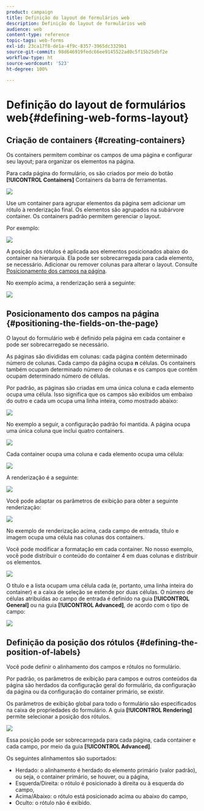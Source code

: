 ```yaml
---
product: campaign
title: Definição do layout de formulários web
description: Definição do layout de formulários web
audience: web
content-type: reference
topic-tags: web-forms
exl-id: 23ca17f8-de1a-4f9c-8357-3965dc3329b1
source-git-commit: 98d646919fedc66ee9145522ad0c5f15b25dbf2e
workflow-type: ht
source-wordcount: '523'
ht-degree: 100%

---
```


# Definição do layout de formulários web{#defining-web-forms-layout}

## Criação de containers {#creating-containers}

Os containers permitem combinar os campos de uma página e configurar seu layout; para organizar os elementos na página.

Para cada página do formulário, os são criados por meio do botão **[!UICONTROL Containers]** Containers da barra de ferramentas.

![](assets/s_ncs_admin_survey_containers_add.png)

Use um container para agrupar elementos da página sem adicionar um rótulo à renderização final. Os elementos são agrupados na subárvore container. Os containers padrão permitem gerenciar o layout.

Por exemplo:

![](assets/s_ncs_admin_survey_containers_std_arbo.png)

A posição dos rótulos é aplicada aos elementos posicionados abaixo do container na hierarquia. Ela pode ser sobrecarregada para cada elemento, se necessário. Adicionar ou remover colunas para alterar o layout. Consulte [Posicionamento dos campos na página](#positioning-the-fields-on-the-page).

No exemplo acima, a renderização será a seguinte:

![](assets/s_ncs_admin_survey_containers_std_ex.png)

## Posicionamento dos campos na página {#positioning-the-fields-on-the-page}

O layout do formulário web é definido pela página em cada container e pode ser sobrecarregado se necessário.

As páginas são divididas em colunas: cada página contém determinado número de colunas. Cada campo da página ocupa **n** células. Os containers também ocupam determinado número de colunas e os campos que contêm ocupam determinado número de células.

Por padrão, as páginas são criadas em uma única coluna e cada elemento ocupa uma célula. Isso significa que os campos são exibidos um embaixo do outro e cada um ocupa uma linha inteira, como mostrado abaixo:

![](assets/s_ncs_admin_survey_container_ex.png)

No exemplo a seguir, a configuração padrão foi mantida. A página ocupa uma única coluna que inclui quatro containers.

![](assets/s_ncs_admin_survey_container_ex0.png)

Cada container ocupa uma coluna e cada elemento ocupa uma célula:

![](assets/s_ncs_admin_survey_container_ex0a.png)

A renderização é a seguinte:

![](assets/s_ncs_admin_survey_container_ex0_rend.png)

Você pode adaptar os parâmetros de exibição para obter a seguinte renderização:

![](assets/s_ncs_admin_survey_container_ex1_rend.png)

No exemplo de renderização acima, cada campo de entrada, título e imagem ocupa uma célula nas colunas dos containers.

Você pode modificar a formatação em cada container. No nosso exemplo, você pode distribuir o conteúdo do container 4 em duas colunas e distribuir os elementos.

![](assets/s_ncs_admin_survey_container_ex2_rend.png)

O título e a lista ocupam uma célula cada (e, portanto, uma linha inteira do container) e a caixa de seleção se estende por duas células. O número de células atribuídas ao campo de entrada é definido na guia **[!UICONTROL General]** ou na guia **[!UICONTROL Advanced]**, de acordo com o tipo de campo:

![](assets/s_ncs_admin_survey_container_ex2.png)

## Definição da posição dos rótulos {#defining-the-position-of-labels}

Você pode definir o alinhamento dos campos e rótulos no formulário.

Por padrão, os parâmetros de exibição para campos e outros conteúdos da página são herdados da configuração geral do formulário, da configuração da página ou da configuração do container primário, se existir.

Os parâmetros de exibição global para todo o formulário são especificados na caixa de propriedades do formulário. A guia **[!UICONTROL Rendering]** permite selecionar a posição dos rótulos.

![](assets/s_ncs_admin_survey_label_position.png)

Essa posição pode ser sobrecarregada para cada página, cada container e cada campo, por meio da guia **[!UICONTROL Advanced]**.

Os seguintes alinhamentos são suportados:

* Herdado: o alinhamento é herdado do elemento primário (valor padrão), ou seja, o container primário, se houver, ou a página,
* Esquerda/Direita: o rótulo é posicionado à direita ou à esquerda do campo,
* Acima/Abaixo: o rótulo está posicionado acima ou abaixo do campo,
* Oculto: o rótulo não é exibido.
